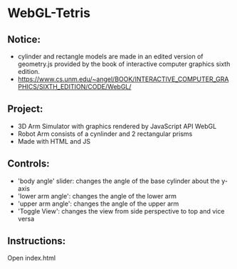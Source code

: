 # WebGL-Tetris

## Notice:
- cylinder and rectangle models are made in an edited version of geometry.js provided by the book of interactive computer graphics sixth edition.
- https://www.cs.unm.edu/~angel/BOOK/INTERACTIVE_COMPUTER_GRAPHICS/SIXTH_EDITION/CODE/WebGL/
## Project:
- 3D Arm Simulator with graphics rendered by JavaScript API WebGL
- Robot Arm consists of a cynlinder and 2 rectangular prisms
- Made with HTML and JS

## Controls:

- 'body angle' slider: changes the angle of the base cylinder about the y-axis
- 'lower arm angle':  changes the angle of the lower arm
- 'upper arm angle':  changes the angle of the upper arm
- 'Toggle View':   changes the view from side perspective to top and vice versa

## Instructions:
Open index.html









